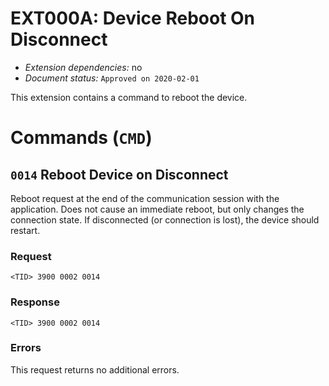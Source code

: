 # EXT000A: Device Reboot On Disconnect

* *Extension dependencies:* no
* *Document status:* `Approved on 2020-02-01`

This extension contains a command to reboot the device.


# Commands (`CMD`)


## `0014` Reboot Device on Disconnect

Reboot request at the end of the communication session with the application. Does not cause an immediate reboot, but only changes the connection state. If disconnected (or connection is lost), the device should restart.

### Request

```
<TID> 3900 0002 0014
```

### Response

```
<TID> 3900 0002 0014
```

### Errors

This request returns no additional errors.
